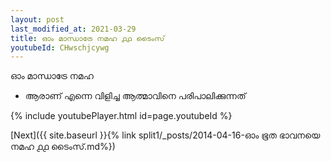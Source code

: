 ```yaml
---
layout: post
last_modified_at: 2021-03-29
title: ഓം മാന്ധാട്രേ നമഹ ൧൧ ടൈംസ്
youtubeId: CHwschjcywg
---
```

 
 
 ഓം മാന്ധാട്രേ നമഹ 
 
 -  ആരാണ് എന്നെ വിളിച്ച ആത്മാവിനെ പരിപാലിക്കുന്നത് 
 
  
 
  
 
 
 
 
 
 


{% include youtubePlayer.html id=page.youtubeId %}
 
[Next]({{ site.baseurl }}{% link  split1/_posts/2014-04-16-ഓം ഭൂത ഭാവനയെ നമഹ ൧൧ ടൈംസ്.md%})
 
